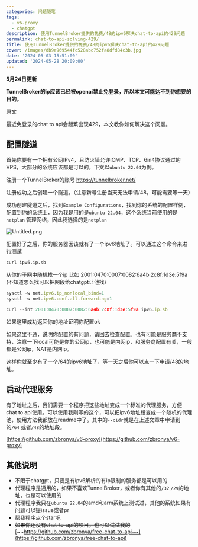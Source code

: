 ```yaml
---
categories: 问题随笔
tags:
  - v6-proxy
  - chatgpt
description: 使用TunnelBroker提供的免费/48的ipv6解决chat-to-api的429问题
permalink: chat-to-api-solving-429/
title: 使用TunnelBroker提供的免费/48的ipv6解决chat-to-api的429问题
cover: /images/db9e969544fc528abc752fa8dfd84c3b.jpg
date: '2024-05-03 15:51:00'
updated: '2024-05-28 20:09:00'
---
```


**5月24日更新**


**TunnelBroker的ip应该已经被openai禁止免登录，所以本文可能达不到你想要的目的。**


原文


最近免登录的chat to api会频繁出现429，本文教你如何解决这个问题。


## 配置隧道


首先你要有一个拥有公网IPv4，且防火墙允许ICMP、TCP、6in4协议通过的VPS，大部分的系统应该都是可以的，下文以`ubuntu 22.04`为例。

注册一个TunnelBroker的账号 https://tunnelbroker.net/

注册成功之后创建一个隧道。（注意新号注册当天无法申请/48，可能需要等一天）

成功创建隧道之后，找到`Example Configurations`，找到你的系统的配置样例，配置到你的系统上，因为我是用的是`ubuntu 22.04`，这个系统当前使用的是`netplan` 管理网络，因此我选择的是`netplan`


![Untitled.png](/images/372c39cdb851bef9ac8076fd8a0be887.png)


配置好了之后，你的服务器因该就有了一个ipv6地址了。可以通过这个命令来进行测试


```bash
curl ipv6.ip.sb
```


从你的子网中随机找一个ip 比如 2001:0470:0007:0082:6a4b:2c8f:1d3e:5f9a (不知道怎么找可以把网段给chatgpt让他找)


```javascript
sysctl -w net.ipv6.ip_nonlocal_bind=1
sysctl -w net.ipv6.conf.all.forwarding=1

curl --int 2001:0470:0007:0082:6a4b:2c8f:1d3e:5f9a ipv6.ip.sb
```


如果这里成功返回你的地址证明你配置ok


如果这里不通，说明你配置的有问题，请回去检查配置。也有可能是服务商不支持，注意一下local可能是你的公网ip，也可能是内网ip，和服务商配置有关，一般都是公网ip，NAT是内网ip。



这样你就至少有了一个/64的ipv6地址了，等一天之后你可以点一下申请/48的地址。


## 启动代理服务


有了地址之后，我们需要一个程序把这些地址变成一个标准的代理服务，方便chat to api使用。可以使用我刚写的这个，可以把ipv6地址段变成一个随机的代理池，使用方法我都放在readme中了。其中的`--cidr`就是在上述文章中申请到的`/64` 或者`/48`的地址段。


[https://github.com/zbronya/v6-proxy](https://github.com/zbronya/v6-proxy)


## 其他说明

- 不限于chatgpt，只要是有ipv6解析的有ip限制的服务都是可以用的
- 代理程序是通用的，如果不喜欢TunnelBroker，或者你有其他的`/32` `/29`的地址，也是可以使用的
- 代理程序我只在`ubuntu 22.04`的amd和arm系统上测试过，其他的系统如果有问题可以提issue或者pr
- 帮我程序点个star吧
- ~~如果你还没有chat-to-api的项目，也可以试试我的~~  [~~https://github.com/zbronya/free-chat-to-api~~](https://github.com/zbronya/free-chat-to-api)
